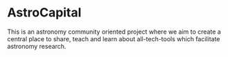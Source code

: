 # AstroCapital
This is an astronomy community oriented project where we aim to create a central place to share, teach and learn about all-tech-tools which facilitate astronomy research. 
